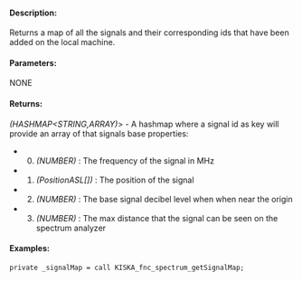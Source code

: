 #### Description:
Returns a map of all the signals and their corresponding ids that have been added on the local machine.

#### Parameters:
NONE

#### Returns:
*(HASHMAP<STRING,ARRAY)*> - A hashmap where a signal id as key will provide an
 array of that signals base properties:

 - 0. *(NUMBER)* : The frequency of the signal in MHz
 - 1. *(PositionASL[])* : The position of the signal
 - 2. *(NUMBER)* : The base signal decibel level when when near the origin
 - 3. *(NUMBER)* : The max distance that the signal can be seen on the spectrum analyzer

#### Examples:
```sqf
private _signalMap = call KISKA_fnc_spectrum_getSignalMap;
```


